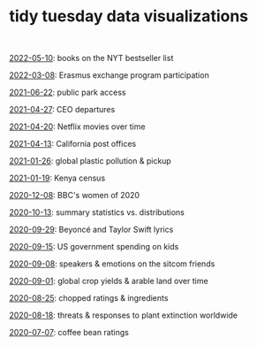 # tidy tuesday data visualizations

<br>

[2022-05-10](https://shelbybachman.github.io/tidy-tuesday/2022/2022-05-10.html): books on the NYT bestseller list

[2022-03-08](https://shelbybachman.github.io/tidy-tuesday/2022/2022-03-08.html): Erasmus exchange program participation

[2021-06-22](https://shelbybachman.github.io/tidy-tuesday/2021/2021-06-22.html): public park access

[2021-04-27](https://shelbybachman.github.io/tidy-tuesday/2021/2021-04-27.html): CEO departures

[2021-04-20](https://shelbybachman.github.io/tidy-tuesday/2021/2021-04-20.html): Netflix movies over time

[2021-04-13](https://shelbybachman.github.io/tidy-tuesday/2021/2021-04-13.html): California post offices

[2021-01-26](https://shelbybachman.github.io/tidy-tuesday/2021/2021-01-26.html): global plastic pollution & pickup

[2021-01-19](https://shelbybachman.github.io/tidy-tuesday/2021/2021-01-19.html): Kenya census

[2020-12-08](https://shelbybachman.github.io/tidy-tuesday/2020/2020-12-08.html): BBC's women of 2020

[2020-10-13](https://shelbybachman.github.io/tidy-tuesday/2020/2020-10-13.html): summary statistics vs. distributions

[2020-09-29](https://shelbybachman.github.io/tidy-tuesday/2020/2020-09-29.html): Beyoncé and Taylor Swift lyrics

[2020-09-15](https://shelbybachman.github.io/tidy-tuesday/2020/2020-09-15.html): US government spending on kids

[2020-09-08](https://shelbybachman.github.io/tidy-tuesday/2020/2020-09-08.html): speakers & emotions on the sitcom friends

[2020-09-01](https://shelbybachman.github.io/tidy-tuesday/2020/2020-09-01.html): global crop yields & arable land over time

[2020-08-25](https://shelbybachman.github.io/tidy-tuesday/2020/2020-08-25.html): chopped ratings & ingredients

[2020-08-18](https://shelbybachman.github.io/tidy-tuesday/2020/2020-08-18.html): threats & responses to plant extinction worldwide

[2020-07-07](https://shelbybachman.github.io/tidy-tuesday/2020/2020-07-07.html): coffee bean ratings
